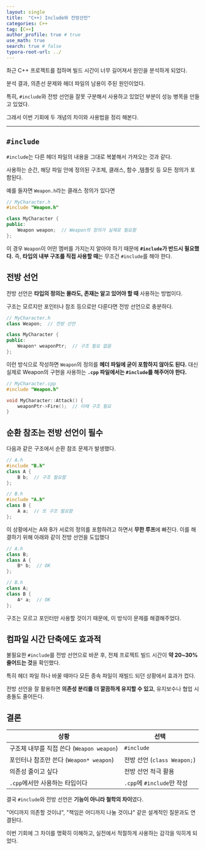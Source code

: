 ```yaml
---
layout: single
title:  "C++) Include와 전방선언"
categories: C++
tag: [C++]
author_profile: true # true
use_math: true
search: true # false
typora-root-url: ../
---
```


촤근 C++ 프로젝트를 접하며 빌드 시간이 너무 길어져서 원인을 분석하게 되었다.

분석 결과, 의존선 문제와 헤더 파일의 남용이 주된 원인이었다.

특히, `#include`와 전방 선언을 잘못 구분해서 사용하고 있었던 부분이 성능 병목을 만들고 있었다.

그래서 이번 기회에 두 개념의 차이와 사용법을 정리 해본다.

---

## `#include`

`#include`는 다른 헤더 파일의 내용을 그대로 복붙해서 가져오는 것과 같다.

사용하는 순간, 해당 파일 안에 정의된 구조체, 클래스, 함수 ,템플릿 등 모든 정의가 포함된다.

예를 들자면 `Weapon.h`라는 클래스 정의가 있다면

``` cpp
// MyCharacter.h
#include "Weapon.h"

class MyCharacter {
public:
    Weapon weapon;  // Weapon의 정의가 실제로 필요함
};
```

이 경우 `Weapon`이 어떤 멤버를 가지는지 알아야 하기 때문에 **`#include`가 반드시 필요했다.**
즉, **타입의 내부 구조를 직접 사용할 때**는 무조건 `#include`를 해야 한다.



## 전방 선언

전방 선언은 **타입의 정의는 몰라도, 존재는 알고 있어야 할 때** 사용하는 방법이다.

구조는 모르지만 포인터나 참조 등으로만 다룬다면 전방 선언으로 충분하다.

```c++
// MyCharacter.h
class Weapon;  // 전방 선언

class MyCharacter {
public:
    Weapon* weaponPtr;  // 구조 필요 없음
};
```

이런 방식으로 작성하면 `Weapon`의 정의를 **헤더 파일에 굳이 포함하지 않아도 된다.**
 대신 실제로 Weapon의 구현을 사용하는 **`.cpp` 파일에서는 `#include`를 해주어야 한다.**

```c++
// MyCharacter.cpp
#include "Weapon.h"

void MyCharacter::Attack() {
    weaponPtr->Fire();  // 이때 구조 필요
}
```



## 순환 참조는 전방 선언이 필수

다음과 같은 구조에서 순환 참조 문제가 발생했다.

```c++
// A.h
#include "B.h"
class A {
    B b;  // 구조 필요함
};

// B.h
#include "A.h"
class B {
    A a;  // 또 구조 필요함
};
```

이 상황에서는 A와 B가 서로의 정의를 포함하려고 하면서 **무한 루프**에 빠진다.
이를 해결하기 위해 아래와 같이 전방 선언을 도입했다

```c++
// A.h
class B;
class A {
    B* b;  // OK
};

// B.h
class A;
class B {
    A* a;  // OK
};
```

구조는 모르고 포인터만 사용할 것이기 때문에, 이 방식이 문제를 해결해주었다.



## 컴파일 시간 단축에도 효과적

불필요한 `#include`를 전방 선언으로 바꾼 후, 전체 프로젝트 빌드 시간이 **약 20~30% 줄어드는 것**을 확인했다.

특히 헤더 파일 하나 바꿀 때마다 모든 종속 파일이 재빌드 되던 상황에서 효과가 컸다.

전방 선언을 잘 활용하면 **의존성 분리를 더 깔끔하게 유지할 수 있고**, 유지보수나 협업 시 충돌도 줄어든다.



## 결론

| 상황                                      | 선택                        |
| ----------------------------------------- | --------------------------- |
| 구조체 내부를 직접 쓴다 (`Weapon weapon`) | `#include`                  |
| 포인터나 참조만 쓴다 (`Weapon* weapon`)   | 전방 선언 (`class Weapon;`) |
| 의존성 줄이고 싶다                        | 전방 선언 적극 활용         |
| `.cpp`에서만 사용하는 타입이다            | `.cpp`에 `#include`만 작성  |



결국 `#include`와 전방 선언은 **기능이 아니라 철학의 차이**였다.

"어디까지 의존할 것이냐", "책임은 어디까지 나눌 것이냐" 같은 설계적인 질문과도 연결된다.

이번 기회에 그 차이를 명확히 이해하고, 실전에서 적절하게 사용하는 감각을 익히게 되었다.
